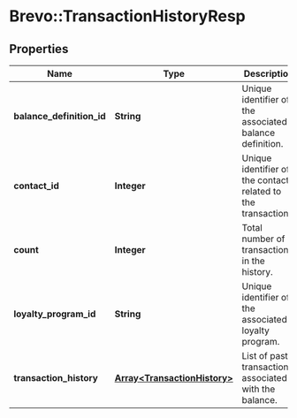 # Brevo::TransactionHistoryResp

## Properties
Name | Type | Description | Notes
------------ | ------------- | ------------- | -------------
**balance_definition_id** | **String** | Unique identifier of the associated balance definition. | [optional] 
**contact_id** | **Integer** | Unique identifier of the contact related to the transactions. | [optional] 
**count** | **Integer** | Total number of transactions in the history. | [optional] 
**loyalty_program_id** | **String** | Unique identifier of the associated loyalty program. | [optional] 
**transaction_history** | [**Array&lt;TransactionHistory&gt;**](TransactionHistory.md) | List of past transactions associated with the balance. | [optional] 


